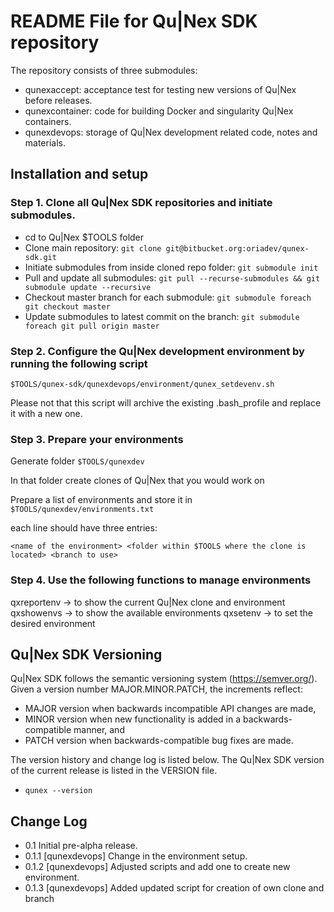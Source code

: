 README File for Qu|Nex SDK repository
=====================================

The repository consists of three submodules:
* qunexaccept: acceptance test for testing new versions of Qu|Nex before releases.
* qunexcontainer: code for building Docker and singularity Qu|Nex containers.
* qunexdevops: storage of Qu|Nex development related code, notes and materials.


Installation and setup 
----------------------

### Step 1. Clone all Qu|Nex SDK repositories and initiate submodules.

* cd to Qu|Nex $TOOLS folder
* Clone main repository: `git clone git@bitbucket.org:oriadev/qunex-sdk.git`
* Initiate submodules from inside cloned repo folder: `git submodule init`
* Pull and update all submodules: `git pull --recurse-submodules && git submodule update --recursive`
* Checkout master branch for each submodule: `git submodule foreach git checkout master`
* Update submodules to latest commit on the branch: `git submodule foreach git pull origin master`

### Step 2. Configure the Qu|Nex development environment by running the following script

```
$TOOLS/qunex-sdk/qunexdevops/environment/qunex_setdevenv.sh
```

Please not that this script will archive the existing .bash_profile and replace it with a new one.


### Step 3. Prepare your environments

Generate folder `$TOOLS/qunexdev`

In that folder create clones of Qu|Nex that you would work on

Prepare a list of environments and store it in `$TOOLS/qunexdev/environments.txt`

each line should have three entries:

```
<name of the environment> <folder within $TOOLS where the clone is located> <branch to use>
```

### Step 4. Use the following functions to manage environments

qxreportenv -> to show the current Qu|Nex clone and environment
qxshowenvs  -> to show the available environments
qxsetenv    -> to set the desired environment


Qu|Nex SDK Versioning
---------------------

Qu|Nex SDK follows the semantic versioning system (https://semver.org/). 
Given a version number MAJOR.MINOR.PATCH, the increments reflect:

* MAJOR version when backwards incompatible API changes are made,
* MINOR version when new functionality is added in a backwards-compatible manner, and
* PATCH version when backwards-compatible bug fixes are made.

The version history and change log is listed below. The Qu|Nex SDK version of the current release 
is listed in the VERSION file.

* `qunex --version`

Change Log
----------

* 0.1 Initial pre-alpha release.
* 0.1.1 [qunexdevops] Change in the environment setup.
* 0.1.2 [qunexdevops] Adjusted scripts and add one to create new environment.
* 0.1.3 [qunexdevops] Added updated script for creation of own clone and branch
